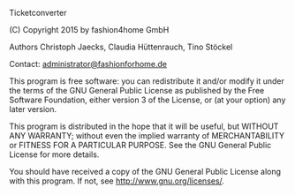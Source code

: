 Ticketconverter

(C) Copyright 2015 by fashion4home GmbH

Authors Christoph Jaecks, Claudia Hüttenrauch, Tino Stöckel

Contact: administrator@fashionforhome.de

This program is free software: you can redistribute it and/or modify it under the terms of the GNU General Public License as published by the Free Software Foundation, either version 3 of the License, or (at your option) any later version.

This program is distributed in the hope that it will be useful, but WITHOUT ANY WARRANTY; without even the implied warranty of MERCHANTABILITY or FITNESS FOR A PARTICULAR PURPOSE. See the GNU General Public License for more details.

You should have received a copy of the GNU General Public License along with this program. If not, see http://www.gnu.org/licenses/.
